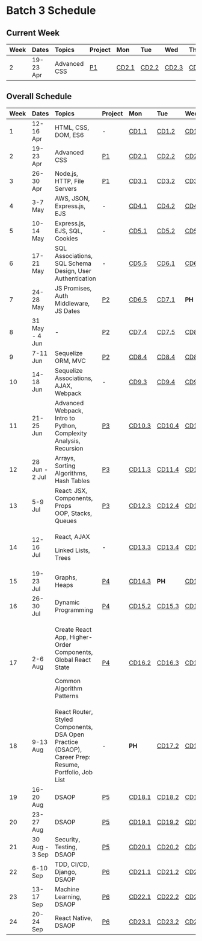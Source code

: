 # Batch 3 Schedule

## Current Week

| Week | Dates | Topics | Project | Mon | Tue | Wed | Thu | Fri |
| :--- | :--- | :--- | :--- | :--- | :--- | :--- | :--- | :--- |
| 2 | 19-23 Apr | Advanced CSS | [P1](../projects/project-1-video-poker.md) | [CD2.1](course-weeks-1-4.md#course-day-2-1) | [CD2.2](course-weeks-1-4.md#course-day-2-2) | [CD2.3](course-weeks-1-4.md#course-day-2-3) | [CD2.4](course-weeks-1-4.md#course-day-2-4) | [CD2.5](course-weeks-1-4.md#course-day-2-5) |

## Overall Schedule

<table>
  <thead>
    <tr>
      <th style="text-align:left">Week</th>
      <th style="text-align:left">Dates</th>
      <th style="text-align:left">Topics</th>
      <th style="text-align:left">Project</th>
      <th style="text-align:left">Mon</th>
      <th style="text-align:left">Tue</th>
      <th style="text-align:left">Wed</th>
      <th style="text-align:left">Thu</th>
      <th style="text-align:left">Fri</th>
    </tr>
  </thead>
  <tbody>
    <tr>
      <td style="text-align:left">1</td>
      <td style="text-align:left">12-16 Apr</td>
      <td style="text-align:left">HTML, CSS, DOM, ES6</td>
      <td style="text-align:left">-</td>
      <td style="text-align:left"><a href="course-weeks-1-4.md#course-day-1-1">CD1.1</a>
      </td>
      <td style="text-align:left"><a href="course-weeks-1-4.md#course-day-1-2">CD1.2</a>
      </td>
      <td style="text-align:left"><a href="course-weeks-1-4.md#course-day-1-3">CD1.3</a>
      </td>
      <td style="text-align:left"><a href="course-weeks-1-4.md#course-day-1-4">CD1.4</a>
      </td>
      <td style="text-align:left"><a href="course-weeks-1-4.md#course-day-1-5">CD1.5</a>
      </td>
    </tr>
    <tr>
      <td style="text-align:left">2</td>
      <td style="text-align:left">19-23 Apr</td>
      <td style="text-align:left">Advanced CSS</td>
      <td style="text-align:left"><a href="../projects/project-1-video-poker.md">P1</a>
      </td>
      <td style="text-align:left"><a href="course-weeks-1-4.md#course-day-2-1">CD2.1</a>
      </td>
      <td style="text-align:left"><a href="course-weeks-1-4.md#course-day-2-2">CD2.2</a>
      </td>
      <td style="text-align:left"><a href="course-weeks-1-4.md#course-day-2-3">CD2.3</a>
      </td>
      <td style="text-align:left"><a href="course-weeks-1-4.md#course-day-2-4">CD2.4</a>
      </td>
      <td style="text-align:left"><a href="course-weeks-1-4.md#course-day-2-5">CD2.5</a>
      </td>
    </tr>
    <tr>
      <td style="text-align:left">3</td>
      <td style="text-align:left">26-30 Apr</td>
      <td style="text-align:left">Node.js, HTTP, File Servers</td>
      <td style="text-align:left"><a href="../projects/project-1-video-poker.md">P1</a>
      </td>
      <td style="text-align:left"><a href="course-weeks-1-4.md#course-day-3-1">CD3.1</a>
      </td>
      <td style="text-align:left"><a href="course-weeks-1-4.md#course-day-3-2">CD3.2</a>
      </td>
      <td style="text-align:left"><a href="course-weeks-1-4.md#course-day-3-3">CD3.3</a>
      </td>
      <td style="text-align:left"><a href="course-weeks-1-4.md#course-day-3-4">CD3.4</a>
      </td>
      <td style="text-align:left"><a href="course-weeks-1-4.md#course-day-3-5">CD3.5</a>
      </td>
    </tr>
    <tr>
      <td style="text-align:left">4</td>
      <td style="text-align:left">3-7 May</td>
      <td style="text-align:left">AWS, JSON, Express.js, EJS</td>
      <td style="text-align:left">-</td>
      <td style="text-align:left"><a href="course-weeks-1-4.md#course-day-4-1">CD4.1</a>
      </td>
      <td style="text-align:left"><a href="course-weeks-1-4.md#course-day-4-2">CD4.2</a>
      </td>
      <td style="text-align:left"><a href="course-weeks-1-4.md#course-day-4-3">CD4.3</a>
      </td>
      <td style="text-align:left"><a href="course-weeks-1-4.md#course-day-4-4">CD4.4</a>
      </td>
      <td style="text-align:left"><a href="course-weeks-1-4.md#course-day-4-5">CD4.5</a>
      </td>
    </tr>
    <tr>
      <td style="text-align:left">5</td>
      <td style="text-align:left">10-14 May</td>
      <td style="text-align:left">Express.js, EJS, SQL, Cookies</td>
      <td style="text-align:left">-</td>
      <td style="text-align:left"><a href="course-weeks-5-8.md#course-day-5-1">CD5.1</a>
      </td>
      <td style="text-align:left"><a href="course-weeks-5-8.md#course-day-5-2">CD5.2</a>
      </td>
      <td style="text-align:left"><a href="course-weeks-5-8.md#course-day-5-3">CD5.3</a>
      </td>
      <td style="text-align:left"><b>PH</b>
      </td>
      <td style="text-align:left"><a href="course-weeks-5-8.md#course-day-5-4">CD5.4</a>
      </td>
    </tr>
    <tr>
      <td style="text-align:left">6</td>
      <td style="text-align:left">17-21 May</td>
      <td style="text-align:left">SQL Associations, SQL Schema Design, User Authentication</td>
      <td style="text-align:left">-</td>
      <td style="text-align:left"><a href="course-weeks-5-8.md#course-day-5-5">CD5.5</a>
      </td>
      <td style="text-align:left"><a href="course-weeks-5-8.md#course-day-6-1">CD6.1</a>
      </td>
      <td style="text-align:left"><a href="course-weeks-5-8.md#course-day-6-2">CD6.2</a>
      </td>
      <td style="text-align:left"><a href="course-weeks-5-8.md#course-day-6-3">CD6.3</a>
      </td>
      <td style="text-align:left"><a href="course-weeks-5-8.md#course-day-6-4">CD6.4</a>
      </td>
    </tr>
    <tr>
      <td style="text-align:left">7</td>
      <td style="text-align:left">24-28 May</td>
      <td style="text-align:left">JS Promises, Auth Middleware, JS Dates</td>
      <td style="text-align:left"><a href="../projects/project-2-server-side-app.md">P2</a>
      </td>
      <td style="text-align:left"><a href="course-weeks-5-8.md#course-day-6-5">CD6.5</a>
      </td>
      <td style="text-align:left"><a href="course-weeks-5-8.md#course-day-7-1">CD7.1</a>
      </td>
      <td style="text-align:left"><b>PH</b>
      </td>
      <td style="text-align:left"><a href="course-weeks-5-8.md#course-day-7-2">CD7.2</a>
      </td>
      <td style="text-align:left"><a href="course-weeks-5-8.md#course-day-7-3">CD7.3</a>
      </td>
    </tr>
    <tr>
      <td style="text-align:left">8</td>
      <td style="text-align:left">31 May - 4 Jun</td>
      <td style="text-align:left">-</td>
      <td style="text-align:left"><a href="../projects/project-2-server-side-app.md">P2</a>
      </td>
      <td style="text-align:left"><a href="course-weeks-5-8.md#course-day-7-4">CD7.4</a>
      </td>
      <td style="text-align:left"><a href="course-weeks-5-8.md#course-day-7-5">CD7.5</a>
      </td>
      <td style="text-align:left"><a href="course-weeks-5-8.md#course-day-8-1">CD8.1</a>
      </td>
      <td style="text-align:left"><a href="course-weeks-5-8.md#course-day-8-2">CD8.2</a>
      </td>
      <td style="text-align:left"><a href="course-weeks-5-8.md#course-day-8-3">CD8.3</a>
      </td>
    </tr>
    <tr>
      <td style="text-align:left">9</td>
      <td style="text-align:left">7-11 Jun</td>
      <td style="text-align:left">Sequelize ORM, MVC</td>
      <td style="text-align:left"><a href="../projects/project-2-server-side-app.md">P2</a>
      </td>
      <td style="text-align:left"><a href="course-weeks-5-8.md#course-day-8-4">CD8.4</a>
      </td>
      <td style="text-align:left"><a href="course-weeks-5-8.md#course-day-8-4">CD8.4</a>
      </td>
      <td style="text-align:left"><a href="course-weeks-5-8.md#course-day-8-5">CD8.5</a>
      </td>
      <td style="text-align:left"><a href="course-weeks-9-12.md#course-day-9-1">CD9.1</a>
      </td>
      <td style="text-align:left"><a href="course-weeks-9-12.md#course-day-9-2">CD9.2</a>
      </td>
    </tr>
    <tr>
      <td style="text-align:left">10</td>
      <td style="text-align:left">14-18 Jun</td>
      <td style="text-align:left">Sequelize Associations, AJAX, Webpack</td>
      <td style="text-align:left">-</td>
      <td style="text-align:left"><a href="course-weeks-9-12.md#course-day-9-3">CD9.3</a>
      </td>
      <td style="text-align:left"><a href="course-weeks-9-12.md#course-day-9-4">CD9.4</a>
      </td>
      <td style="text-align:left"><a href="course-weeks-9-12.md#course-day-9-5">CD9.5</a>
      </td>
      <td style="text-align:left"><a href="course-weeks-9-12.md#course-day-10-1">CD10.1</a>
      </td>
      <td style="text-align:left"><a href="course-weeks-9-12.md#course-day-10-2">CD10.2</a>
      </td>
    </tr>
    <tr>
      <td style="text-align:left">11</td>
      <td style="text-align:left">21-25 Jun</td>
      <td style="text-align:left">Advanced Webpack, Intro to Python, Complexity Analysis, Recursion</td>
      <td
      style="text-align:left"><a href="../projects/project-3-full-stack-game.md">P3</a>
        </td>
        <td style="text-align:left"><a href="course-weeks-9-12.md#course-day-10-3">CD10.3</a>
        </td>
        <td style="text-align:left"><a href="course-weeks-9-12.md#course-day-10-4">CD10.4</a>
        </td>
        <td style="text-align:left"><a href="course-weeks-9-12.md#course-day-10-5">CD10.5</a>
        </td>
        <td style="text-align:left"><a href="course-weeks-9-12.md#course-day-11-1">CD11.1</a>
        </td>
        <td style="text-align:left"><a href="course-weeks-9-12.md#course-day-11-2">CD11.2</a>
        </td>
    </tr>
    <tr>
      <td style="text-align:left">12</td>
      <td style="text-align:left">28 Jun - 2 Jul</td>
      <td style="text-align:left">Arrays, Sorting Algorithms, Hash Tables</td>
      <td style="text-align:left"><a href="../projects/project-3-full-stack-game.md">P3</a>
      </td>
      <td style="text-align:left"><a href="course-weeks-9-12.md#course-day-11-3">CD11.3</a>
      </td>
      <td style="text-align:left"><a href="course-weeks-9-12.md#course-day-11-4">CD11.4</a>
      </td>
      <td style="text-align:left"><a href="course-weeks-9-12.md#course-day-11-5">CD11.5</a>
      </td>
      <td style="text-align:left"><a href="course-weeks-9-12.md#course-day-12-1">CD12.1</a>
      </td>
      <td style="text-align:left"><a href="course-weeks-9-12.md#course-day-12-2">CD12.2</a>
      </td>
    </tr>
    <tr>
      <td style="text-align:left">13</td>
      <td style="text-align:left">5-9 Jul</td>
      <td style="text-align:left">React: JSX, Components, Props
        <br />OOP, Stacks, Queues</td>
      <td style="text-align:left"><a href="../projects/project-3-full-stack-game.md">P3</a>
      </td>
      <td style="text-align:left"><a href="course-weeks-9-12.md#course-day-12-3">CD12.3</a>
      </td>
      <td style="text-align:left"><a href="course-weeks-9-12.md#course-day-12-4">CD12.4</a>
      </td>
      <td style="text-align:left"><a href="course-weeks-9-12.md#course-day-12-5">CD12.5</a>
      </td>
      <td style="text-align:left"><a href="course-weeks-13-16.md#course-day-13-1">CD13.1</a>
      </td>
      <td style="text-align:left"><a href="course-weeks-13-16.md#course-day-13-2">CD13.2</a>
      </td>
    </tr>
    <tr>
      <td style="text-align:left">14</td>
      <td style="text-align:left">12-16 Jul</td>
      <td style="text-align:left">
        <p>React, AJAX</p>
        <p>Linked Lists, Trees</p>
      </td>
      <td style="text-align:left">-</td>
      <td style="text-align:left"><a href="course-weeks-13-16.md#course-day-13-3">CD13.3</a>
      </td>
      <td style="text-align:left"><a href="course-weeks-13-16.md#course-day-13-4">CD13.4</a>
      </td>
      <td style="text-align:left"><a href="course-weeks-13-16.md#course-day-13-5">CD13.5</a>
      </td>
      <td style="text-align:left"><a href="course-weeks-13-16.md#course-day-14-1">CD14.1</a>
      </td>
      <td style="text-align:left"><a href="course-weeks-13-16.md#course-day-14-2">CD14.2</a>
      </td>
    </tr>
    <tr>
      <td style="text-align:left">15</td>
      <td style="text-align:left">19-23 Jul</td>
      <td style="text-align:left">Graphs, Heaps</td>
      <td style="text-align:left"><a href="../projects/project-4-full-stack-react-app.md">P4</a>
      </td>
      <td style="text-align:left"><a href="course-weeks-13-16.md#course-day-14-3">CD14.3</a>
      </td>
      <td style="text-align:left"><b>PH</b>
      </td>
      <td style="text-align:left"><a href="course-weeks-13-16.md#course-day-14-4">CD14.4</a>
      </td>
      <td style="text-align:left"><a href="course-weeks-13-16.md#course-day-14-5">CD14.5</a>
      </td>
      <td style="text-align:left"><a href="course-weeks-13-16.md#course-day-15-1">CD15.1</a>
      </td>
    </tr>
    <tr>
      <td style="text-align:left">16</td>
      <td style="text-align:left">26-30 Jul</td>
      <td style="text-align:left">Dynamic Programming</td>
      <td style="text-align:left"><a href="../projects/project-4-full-stack-react-app.md">P4</a>
      </td>
      <td style="text-align:left"><a href="course-weeks-13-16.md#course-day-15-2">CD15.2</a>
      </td>
      <td style="text-align:left"><a href="course-weeks-13-16.md#course-day-15-3">CD15.3</a>
      </td>
      <td style="text-align:left"><a href="course-weeks-13-16.md#course-day-15-4">CD15.4</a>
      </td>
      <td style="text-align:left"><a href="course-weeks-13-16.md#course-day-15-5">CD15.5</a>
      </td>
      <td style="text-align:left"><a href="course-weeks-13-16.md#course-day-16-1">CD16.1</a>
      </td>
    </tr>
    <tr>
      <td style="text-align:left">17</td>
      <td style="text-align:left">2-6 Aug</td>
      <td style="text-align:left">
        <p>Create React App, Higher-Order Components, Global React State</p>
        <p>Common Algorithm Patterns</p>
      </td>
      <td style="text-align:left"><a href="../projects/project-4-full-stack-react-app.md">P4</a>
      </td>
      <td style="text-align:left"><a href="course-weeks-13-16.md#course-day-16-2">CD16.2</a>
      </td>
      <td style="text-align:left"><a href="course-weeks-13-16.md#course-day-16-3">CD16.3</a>
      </td>
      <td style="text-align:left"><a href="course-weeks-13-16.md#course-day-16-4">CD16.4</a>
      </td>
      <td style="text-align:left"><a href="course-weeks-13-16.md#course-day-16-5">CD16.5</a>
      </td>
      <td style="text-align:left"><a href="course-weeks-17-20.md#course-day-17-1">CD17.1</a>
      </td>
    </tr>
    <tr>
      <td style="text-align:left">18</td>
      <td style="text-align:left">9-13 Aug</td>
      <td style="text-align:left">React Router, Styled Components, DSA Open Practice (DSAOP), Career Prep:
        Resume, Portfolio, Job List</td>
      <td style="text-align:left">-</td>
      <td style="text-align:left"><b>PH</b>
      </td>
      <td style="text-align:left"><a href="course-weeks-17-20.md#course-day-17-2">CD17.2</a>
      </td>
      <td style="text-align:left"><a href="course-weeks-17-20.md#course-day-17-3">CD17.3</a>
      </td>
      <td style="text-align:left"><a href="course-weeks-17-20.md#course-day-17-4">CD17.4</a>
      </td>
      <td style="text-align:left"><a href="course-weeks-17-20.md#course-day-17-5">CD17.5</a>
      </td>
    </tr>
    <tr>
      <td style="text-align:left">19</td>
      <td style="text-align:left">16-20 Aug</td>
      <td style="text-align:left">DSAOP</td>
      <td style="text-align:left"><a href="../projects/project-5-group-react-app.md">P5</a>
      </td>
      <td style="text-align:left"><a href="course-weeks-17-20.md#course-day-18-1">CD18.1</a>
      </td>
      <td style="text-align:left"><a href="course-weeks-17-20.md#course-day-18-2">CD18.2</a>
      </td>
      <td style="text-align:left"><a href="course-weeks-17-20.md#course-day-18-3">CD18.3</a>
      </td>
      <td style="text-align:left"><a href="course-weeks-17-20.md#course-day-18-4">CD18.4</a>
      </td>
      <td style="text-align:left"><a href="course-weeks-17-20.md#course-day-18-5">CD18.5</a>
      </td>
    </tr>
    <tr>
      <td style="text-align:left">20</td>
      <td style="text-align:left">23-27 Aug</td>
      <td style="text-align:left">DSAOP</td>
      <td style="text-align:left"><a href="../projects/project-5-group-react-app.md">P5</a>
      </td>
      <td style="text-align:left"><a href="course-weeks-17-20.md#course-day-19-1">CD19.1</a>
      </td>
      <td style="text-align:left"><a href="course-weeks-17-20.md#course-day-19-2">CD19.2</a>
      </td>
      <td style="text-align:left"><a href="course-weeks-17-20.md#course-day-19-3">CD19.3</a>
      </td>
      <td style="text-align:left"><a href="course-weeks-17-20.md#course-day-19-4">CD19.4</a>
      </td>
      <td style="text-align:left"><a href="course-weeks-17-20.md#course-day-19-5">CD19.5</a>
      </td>
    </tr>
    <tr>
      <td style="text-align:left">21</td>
      <td style="text-align:left">30 Aug - 3 Sep</td>
      <td style="text-align:left">Security, Testing, DSAOP</td>
      <td style="text-align:left"><a href="../projects/project-5-group-react-app.md">P5</a>
      </td>
      <td style="text-align:left"><a href="course-weeks-17-20.md#course-day-20-1">CD20.1</a>
      </td>
      <td style="text-align:left"><a href="course-weeks-17-20.md#course-day-20-2">CD20.2</a>
      </td>
      <td style="text-align:left"><a href="course-weeks-17-20.md#course-day-20-3">CD20.3</a>
      </td>
      <td style="text-align:left"><a href="course-weeks-17-20.md#course-day-20-4">CD20.4</a>
      </td>
      <td style="text-align:left"><a href="course-weeks-17-20.md#course-day-20-5">CD20.5</a>
      </td>
    </tr>
    <tr>
      <td style="text-align:left">22</td>
      <td style="text-align:left">6-10 Sep</td>
      <td style="text-align:left">TDD, CI/CD, Django, DSAOP</td>
      <td style="text-align:left"><a href="../projects/project-6-capstone.md">P6</a>
      </td>
      <td style="text-align:left"><a href="course-weeks-21-23.md#course-day-21-1">CD21.1</a>
      </td>
      <td style="text-align:left"><a href="course-weeks-21-23.md#course-day-21-2">CD21.2</a>
      </td>
      <td style="text-align:left"><a href="course-weeks-21-23.md#course-day-21-3">CD21.3</a>
      </td>
      <td style="text-align:left"><a href="course-weeks-21-23.md#course-day-21-4">CD21.4</a>
      </td>
      <td style="text-align:left"><a href="course-weeks-21-23.md#course-day-21-5">CD21.5</a>
      </td>
    </tr>
    <tr>
      <td style="text-align:left">23</td>
      <td style="text-align:left">13-17 Sep</td>
      <td style="text-align:left">Machine Learning, DSAOP</td>
      <td style="text-align:left"><a href="../projects/project-6-capstone.md">P6</a>
      </td>
      <td style="text-align:left"><a href="course-weeks-21-23.md#course-day-22-1">CD22.1</a>
      </td>
      <td style="text-align:left"><a href="course-weeks-21-23.md#course-day-22-2">CD22.2</a>
      </td>
      <td style="text-align:left"><a href="course-weeks-21-23.md#course-day-22-3">CD22.3</a>
      </td>
      <td style="text-align:left"><a href="course-weeks-21-23.md#course-day-22-4">CD22.4</a>
      </td>
      <td style="text-align:left"><a href="course-weeks-21-23.md#course-day-22-5">CD22.5</a>
      </td>
    </tr>
    <tr>
      <td style="text-align:left">24</td>
      <td style="text-align:left">20-24 Sep</td>
      <td style="text-align:left">React Native, DSAOP</td>
      <td style="text-align:left"><a href="../projects/project-6-capstone.md">P6</a>
      </td>
      <td style="text-align:left"><a href="course-weeks-21-23.md#course-day-23-1">CD23.1</a>
      </td>
      <td style="text-align:left"><a href="course-weeks-21-23.md#course-day-23-2">CD23.2</a>
      </td>
      <td style="text-align:left"><a href="course-weeks-21-23.md#course-day-23-3">CD23.3</a>
      </td>
      <td style="text-align:left"><a href="course-weeks-21-23.md#course-day-23-4">CD23.4</a>
      </td>
      <td style="text-align:left"><a href="course-weeks-21-23.md#course-day-23-5">CD23.5</a>
      </td>
    </tr>
  </tbody>
</table>

